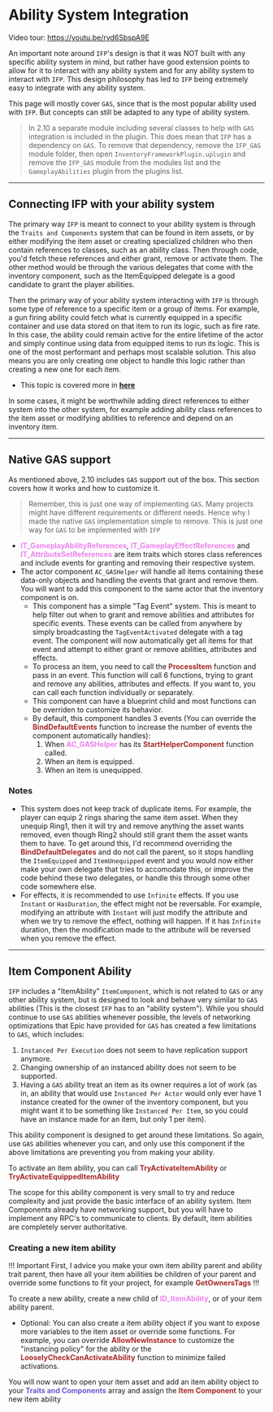 # Ability System Integration

Video tour: https://youtu.be/rvd6SbspA9E

An important note around `IFP`'s design is that it was NOT built with any specific ability system in mind, but rather have good extension points to allow for it to interact with any ability system and for any ability system to interact with `IFP`. This design philosophy has led to `IFP` being extremely easy to integrate with any ability system.

This page will mostly cover `GAS`, since that is the most popular ability used with `IFP`. But concepts can still be adapted to any type of ability system.

> In 2.10 a separate module including several classes to help with `GAS` integration is included in the plugin. This does mean that `IFP` has a dependency on `GAS`. To remove that dependency, remove the `IFP_GAS` module folder, then open `InventoryFrameworkPlugin.uplugin` and remove the `IFP_GAS` module from the modules list and the `GameplayAbilities` plugin from the plugins list.

---
## Connecting IFP with your ability system
The primary way `IFP` is meant to connect to your ability system is through the `Traits and Components` system that can be found in item assets, or by either modifying the item asset or creating specialized children who then contain references to classes, such as an ability class. Then through code, you'd fetch these references and either grant, remove or activate them. The other method would be through the various delegates that come with the inventory component, such as the ItemEquipped delegate is a good candidate to grant the player abilities.

Then the primary way of your ability system interacting with `IFP` is through some type of reference to a specific item or a group of items. For example, a gun firing ability could fetch what is currently equipped in a specific container and use data stored on that item to run its logic, such as fire rate. In this case, the ability could remain active for the entire lifetime of the actor and simply continue using data from equipped items to run its logic. This is one of the most performant and perhaps most scalable solution. This also means you are only creating one object to handle this logic rather than creating a new one for each item.
- This topic is covered more in <a href="https://inventoryframework.github.io/classes-and-settings/da_coreitem/#gas-abilities" target="_blank">**here**</a>

In some cases, it might be worthwhile adding direct references to either system into the other system, for example adding ability class references to the item asset or modifying abilities to reference and depend on an inventory item.

---
## Native GAS support
As mentioned above, 2.10 includes `GAS` support out of the box. This section covers how it works and how to customize it.

> Remember, this is just one way of implementing `GAS`. Many projects might have different requirements or different needs. Hence why I made the native `GAS` implementation simple to remove. This is just one way for `GAS` to be implemented with `IFP`

- <span style="color:violet">**IT_GameplayAbilityReferences**</span>, <span style="color:violet">**IT_GameplayEffectReferences**</span> and <span style="color:violet">**IT_AttributeSetReferences**</span> are item traits which stores class references and include events for granting and removing their respective system.
- The actor component `AC_GASHelper` will handle all items containing these data-only objects and handling the events that grant and remove them. You will want to add this component to the same actor that the inventory component is on.
    - This component has a simple "Tag Event" system. This is meant to help filter out when to grant and remove abilities and attributes for specific events. These events can be called from anywhere by simply broadcasting the `TagEventActivated` delegate with a tag event. The component will now automatically get all items for that event and attempt to either grant or remove abilities, attributes and effects.
    - To process an item, you need to call the <span style="color:brown">**ProcessItem**</span> function and pass in an event. This function will call 6 functions, trying to grant and remove any abilities, attributes and effects. If you want to, you can call each function individually or separately.
    - This component can have a blueprint child and most functions can be overriden to customize its behavior.
    - By default, this component handles 3 events (You can override the <span style="color:brown">**BindDefaultEvents**</span> function to increase the number of events the component automatically handles): 
        1. When <span style="color:violet">**AC_GASHelper**</span> has its <span style="color:brown">**StartHelperComponent**</span> function called. 
        2. When an item is equipped. 
        3. When an item is unequipped.

### Notes
- This system does not keep track of duplicate items. For example, the player can equip 2 rings sharing the same item asset. When they unequip Ring1, then it will try and remove anything the asset wants removed, even though Ring2 should still grant them the asset wants them to have. To get around this, I'd recommend overriding the <span style="color:brown">**BindDefaultDelegates**</span> and do not call the parent, so it stops handling the `ItemEquipped` and `ItemUnequipped` event and you would now either make your own delegate that tries to accomodate this, or improve the code behind these two delegates, or handle this through some other code somewhere else.
- For effects, it is recommended to use `Infinite` effects. If you use `Instant` or `HasDuration`, the effect might not be reversable. For example, modifying an attribute with `Instant` will just modify the attribute and when we try to remove the effect, nothing will happen. If it has `Infinite` duration, then the modification made to the attribute will be reversed when you remove the effect.

---
## Item Component Ability
`IFP` includes a "ItemAbility" `ItemComponent`, which is not related to `GAS` or any other ability system, but is designed to look and behave very similar to `GAS` abilities (This is the closest `IFP` has to an "ability system"). While you should continue to use `GAS` abilities whenever possible, the levels of networking optimizations that Epic have provided for `GAS` has created a few limitations to `GAS`, which includes:
1. `Instanced Per Execution` does not seem to have replication support anymore.
2. Changing ownership of an instanced ability does not seem to be supported.
3. Having a `GAS` ability treat an item as its owner requires a lot of work (as in, an ability that would use `Instanced Per Actor` would only ever have 1 instance created for the owner of the inventory component, but you might want it to be something like `Instanced Per Item`, so you could have an instance made for an item, but only 1 per item).

This ability component is designed to get around these limitations. So again, use `GAS` abilities whenever you can, and only use this component if the above limitations are preventing you from making your ability.

To activate an item ability, you can call <span style="color:brown">**TryActivateItemAbility**</span> or <span style="color:brown">**TryActivateEquippedItemAbility**</span>

The scope for this ability component is very small to try and reduce complexity and just provide the basic interface of an ability system. Item Components already have networking support, but you will have to implement any RPC's to communicate to clients. By default, item abilities are completely server authoritative.

### Creating a new item ability

!!! Important
First, I advice you make your own item ability parent and ability trait parent, then have all your item abilities be children of your parent and override some functions to fit your project, for example <span style="color:brown">**GetOwnersTags**</span>
!!!

To create a new ability, create a new child of <span style="color:violet">**ID_ItemAbility**</span>, or of your item ability parent.
- Optional: You can also create a item ability object if you want to expose more variables to the item asset or override some functions. For example, you can override <span style="color:brown">**AllowNewInstance**</span> to customize the "instancing policy" for the ability or the <span style="color:brown">**LooselyCheckCanActivateAbility**</span> function to minimize failed activations.

You will now want to open your item asset and add an item ability object to your <span style="color:slateblue">**Traits and Components**</span> array and assign the <span style="color:brown">**Item Component**</span> to your new item ability